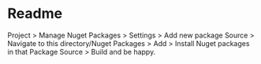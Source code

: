 ﻿# Readme

Project > Manage Nuget Packages > Settings > Add new package Source > Navigate to this directory/Nuget Packages > Add > Install Nuget packages in that Package Source > Build and be happy. 